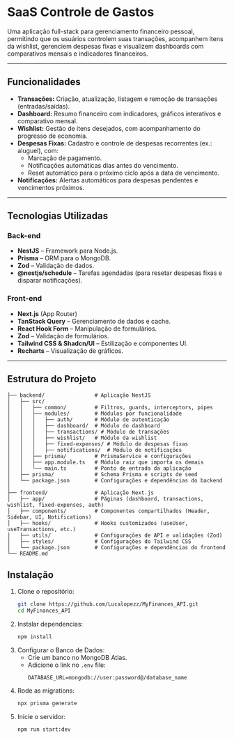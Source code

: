 # SaaS Controle de Gastos

Uma aplicação full-stack para gerenciamento financeiro pessoal, permitindo que os usuários controlem suas transações, acompanhem itens da wishlist, gerenciem despesas fixas e visualizem dashboards com comparativos mensais e indicadores financeiros.

---

## Funcionalidades

- **Transações:** Criação, atualização, listagem e remoção de transações (entradas/saídas).
- **Dashboard:** Resumo financeiro com indicadores, gráficos interativos e comparativo mensal.
- **Wishlist:** Gestão de itens desejados, com acompanhamento do progresso de economia.
- **Despesas Fixas:** Cadastro e controle de despesas recorrentes (ex.: aluguel), com:
    - Marcação de pagamento.
    - Notificações automáticas dias antes do vencimento.
    - Reset automático para o próximo ciclo após a data de vencimento.
- **Notificações:** Alertas automáticos para despesas pendentes e vencimentos próximos.

---

## Tecnologias Utilizadas

### Back-end
- **NestJS** – Framework para Node.js.
- **Prisma** – ORM para o MongoDB.
- **Zod** – Validação de dados.
- **@nestjs/schedule** – Tarefas agendadas (para resetar despesas fixas e disparar notificações).

### Front-end
- **Next.js** (App Router)
- **TanStack Query** – Gerenciamento de dados e cache.
- **React Hook Form** – Manipulação de formulários.
- **Zod** – Validação de formulários.
- **Tailwind CSS & Shadcn/UI** – Estilização e componentes UI.
- **Recharts** – Visualização de gráficos.

---

## Estrutura do Projeto

```plaintext
├── backend/                # Aplicação NestJS
│   ├── src/
│   │   ├── common/         # Filtros, guards, interceptors, pipes
│   │   ├── modules/        # Módulos por funcionalidade
│   │   │   ├── auth/       # Módulo de autenticação
│   │   │   ├── dashboard/  # Módulo do dashboard
│   │   │   ├── transactions/ # Módulo de transações
│   │   │   ├── wishlist/   # Módulo da wishlist
│   │   │   ├── fixed-expenses/ # Módulo de despesas fixas
│   │   │   ├── notifications/  # Módulo de notificações
│   │   ├── prisma/         # PrismaService e configurações
│   │   ├── app.module.ts   # Módulo raiz que importa os demais
│   │   └── main.ts         # Ponto de entrada da aplicação
│   ├── prisma/             # Schema Prisma e scripts de seed
│   └── package.json        # Configurações e dependências do backend
│
├── frontend/               # Aplicação Next.js
│   ├── app/                # Páginas (dashboard, transactions, wishlist, fixed-expenses, auth)
│   ├── components/         # Componentes compartilhados (Header, Sidebar, UI, Notifications)
│   ├── hooks/              # Hooks customizados (useUser, useTransactions, etc.)
│   ├── utils/              # Configurações de API e validações (Zod)
│   ├── styles/             # Configurações do Tailwind CSS
│   └── package.json        # Configurações e dependências do frontend
└── README.md
````
## Instalação
1. Clone o repositório:
   ```bash
   git clone https://github.com/Lucalopezz/MyFinances_API.git
   cd MyFinances_API
   ```
2. Instalar dependencias:
   ```bash
   npm install
   ```
3. Configurar o Banco de Dados:
   - Crie um banco no MongoDB Atlas.
   - Adicione o link no `.env` file:
     ```
     DATABASE_URL=mongodb://user:password@/database_name
     ```
4. Rode as migrations:
   ```bash
   npx prisma generate
   ```
5. Inicie o servidor:
   ```bash
   npm run start:dev
   ```







